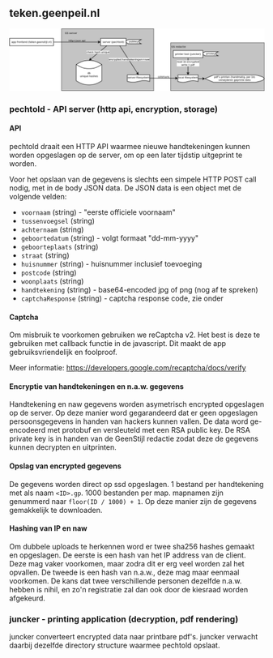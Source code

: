 
## teken.geenpeil.nl

[![Project structuur](docs/structuur.png)](https://raw.githubusercontent.com/GeenPeil/teken/master/docs/structuur.png)

### pechtold - API server (http api, encryption, storage)

#### API

pechtold draait een HTTP API waarmee nieuwe handtekeningen kunnen worden opgeslagen op de server, om op een later tijdstip uitgeprint te worden.

Voor het opslaan van de gegevens is slechts een simpele HTTP POST call nodig, met in de body JSON data. De JSON data is een object met de volgende velden:

 - `voornaam` (string) - "eerste officiele voornaam"
 - `tussenvoegsel` (string)
 - `achternaam` (string)
 - `geboortedatum` (string) - volgt formaat "dd-mm-yyyy"
 - `geboorteplaats` (string)
 - `straat` (string)
 - `huisnummer` (string) - huisnummer inclusief toevoeging
 - `postcode` (string)
 - `woonplaats` (string)
 - `handtekening` (string) - base64-encoded jpg of png (nog af te spreken)
 - `captchaResponse` (string) - captcha response code, zie onder

#### Captcha

Om misbruik te voorkomen gebruiken we reCaptcha v2. Het best is deze te gebruiken met callback functie in de javascript. Dit maakt de app gebruiksvriendelijk en foolproof.

Meer informatie: https://developers.google.com/recaptcha/docs/verify

#### Encryptie van handtekeningen en n.a.w. gegevens

Handtekening en naw gegevens worden asymetrisch encrypted opgeslagen op de server. Op deze manier word gegarandeerd dat er geen opgeslagen persoonsgegevens in handen van hackers kunnen vallen.
De data word ge-encodeerd met protobuf en versleuteld met een RSA public key. De RSA private key is in handen van de GeenStijl redactie zodat deze de gegevens kunnen decrypten en uitprinten.

#### Opslag van encrypted gegevens

De gegevens worden direct op ssd opgeslagen. 1 bestand per handtekening met als naam `<ID>.gp`. 1000 bestanden per map. mapnamen zijn genummerd naar `floor(ID / 1000) + 1`.
Op deze manier zijn de gegevens gemakkelijk te downloaden.

#### Hashing van IP en naw

Om dubbele uploads te herkennen word er twee sha256 hashes gemaakt en opgeslagen. De eerste is een hash van het IP address van de client. Deze mag vaker voorkomen, maar zodra dit er erg veel worden zal het opvallen. De tweede is een hash van n.a.w., deze mag maar eenmaal voorkomen. De kans dat twee verschillende personen dezelfde n.a.w. hebben is nihil, en zo'n registratie zal dan ook door de kiesraad worden afgekeurd.

### juncker - printing application (decryption, pdf rendering)

juncker converteert encrypted data naar printbare pdf's. juncker verwacht daarbij dezelfde directory structure waarmee pechtold opslaat.